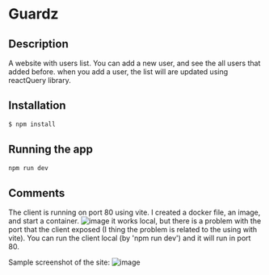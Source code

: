 # Guardz

## Description
A website with users list. You can add a new user, and see the all users that added before.
when you add a user, the list will are updated using reactQuery library.

## Installation

```bash
$ npm install
```

## Running the app

```bash
npm run dev
```
## Comments
The client is running on port 80 using vite. I created a docker file, an image, and start a container.
![image](https://github.com/yaelili70/guardz-backend/assets/52917225/7c8ca613-6b84-4594-8928-3a409d46b4da)
it works local, but there is a problem with the port that the client exposed (I thing the problem is related to the using with vite).
You can run the client local (by 'npm run dev') and it will run in port 80.

Sample screenshot of the site:
![image](https://github.com/yaelili70/Guardz/assets/52917225/a1c483fe-78e6-4172-9140-d45d17fa0218)
